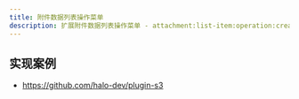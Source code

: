 ```yaml
---
title: 附件数据列表操作菜单
description: 扩展附件数据列表操作菜单 - attachment:list-item:operation:create
---
```


## 实现案例

- <https://github.com/halo-dev/plugin-s3>
